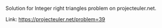 Solution for Integer right triangles problem on projecteuler.net.

Link: https://projecteuler.net/problem=39
